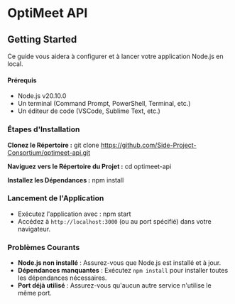 # OptiMeet API

## Getting Started

Ce guide vous aidera à configurer et à lancer votre application Node.js en local.

#### Prérequis

- Node.js v20.10.0
- Un terminal (Command Prompt, PowerShell, Terminal, etc.)
- Un éditeur de code (VSCode, Sublime Text, etc.)

### Étapes d'Installation

**Clonez le Répertoire :** git clone https://github.com/Side-Project-Consortium/optimeet-api.git

**Naviguez vers le Répertoire du Projet :** cd optimeet-api

**Installez les Dépendances :** npm install

### Lancement de l'Application

- Exécutez l'application avec : npm start
- Accédez à `http://localhost:3000` (ou au port spécifié) dans votre navigateur.

### Problèmes Courants

- **Node.js non installé** : Assurez-vous que Node.js est installé et à jour.
- **Dépendances manquantes** : Exécutez `npm install` pour installer toutes les dépendances nécessaires.
- **Port déjà utilisé** : Assurez-vous qu'aucun autre service n'utilise le même port.
